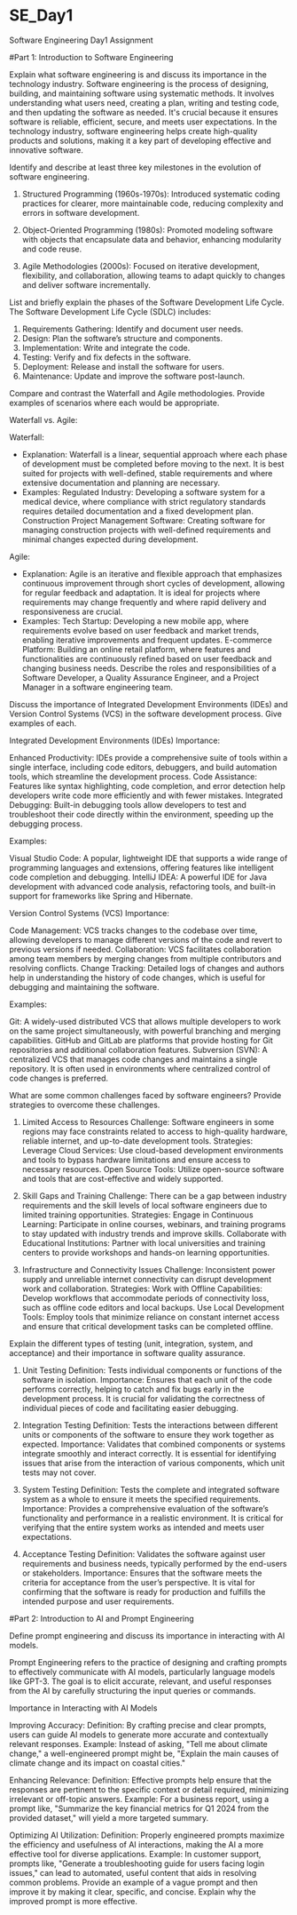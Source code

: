 # SE_Day1
Software Engineering Day1 Assignment

#Part 1: Introduction to Software Engineering

Explain what software engineering is and discuss its importance in the technology industry.
Software engineering is the process of designing, building, and maintaining software using systematic methods. It involves understanding what users need, creating a plan, writing and testing code, and then updating the software as needed. It's crucial because it ensures software is reliable, efficient, secure, and meets user expectations. In the technology industry, software engineering helps create high-quality products and solutions, making it a key part of developing effective and innovative software.

Identify and describe at least three key milestones in the evolution of software engineering.
1. Structured Programming (1960s-1970s): Introduced systematic coding practices for clearer, more maintainable code, reducing complexity and errors in software development.

2. Object-Oriented Programming (1980s): Promoted modeling software with objects that encapsulate data and behavior, enhancing modularity and code reuse.

3. Agile Methodologies (2000s): Focused on iterative development, flexibility, and collaboration, allowing teams to adapt quickly to changes and deliver software incrementally.

List and briefly explain the phases of the Software Development Life Cycle.
The Software Development Life Cycle (SDLC) includes:

1. Requirements Gathering: Identify and document user needs.
2. Design: Plan the software’s structure and components.
3. Implementation: Write and integrate the code.
4. Testing: Verify and fix defects in the software.
5. Deployment: Release and install the software for users.
6. Maintenance: Update and improve the software post-launch.

Compare and contrast the Waterfall and Agile methodologies. Provide examples of scenarios where each would be appropriate.

Waterfall vs. Agile:

Waterfall:
  - Explanation: Waterfall is a linear, sequential approach where each phase of development must be completed before moving to the next. It is best suited for projects with well-defined, stable requirements and where extensive documentation and planning are necessary.
  - Examples:
    Regulated Industry: Developing a software system for a medical device, where compliance with strict regulatory standards requires detailed documentation and a fixed development plan.
    Construction Project Management Software: Creating software for managing construction projects with well-defined requirements and minimal changes expected during development.

  Agile:
  - Explanation: Agile is an iterative and flexible approach that emphasizes continuous improvement through short cycles of development, allowing for regular feedback and adaptation. It is ideal for projects where requirements may change frequently and where rapid delivery and responsiveness are crucial.
  - Examples:
    Tech Startup: Developing a new mobile app, where requirements evolve based on user feedback and market trends, enabling iterative improvements and frequent updates.
    E-commerce Platform: Building an online retail platform, where features and functionalities are continuously refined based on user feedback and changing business needs.
Describe the roles and responsibilities of a Software Developer, a Quality Assurance Engineer, and a Project Manager in a software engineering team.


Discuss the importance of Integrated Development Environments (IDEs) and Version Control Systems (VCS) in the software development process. Give examples of each.

Integrated Development Environments (IDEs)
Importance:

Enhanced Productivity: IDEs provide a comprehensive suite of tools within a single interface, including code editors, debuggers, and build automation tools, which streamline the development process.
Code Assistance: Features like syntax highlighting, code completion, and error detection help developers write code more efficiently and with fewer mistakes.
Integrated Debugging: Built-in debugging tools allow developers to test and troubleshoot their code directly within the environment, speeding up the debugging process.

Examples:

Visual Studio Code: A popular, lightweight IDE that supports a wide range of programming languages and extensions, offering features like intelligent code completion and debugging.
IntelliJ IDEA: A powerful IDE for Java development with advanced code analysis, refactoring tools, and built-in support for frameworks like Spring and Hibernate.

Version Control Systems (VCS)
Importance:

Code Management: VCS tracks changes to the codebase over time, allowing developers to manage different versions of the code and revert to previous versions if needed.
Collaboration: VCS facilitates collaboration among team members by merging changes from multiple contributors and resolving conflicts.
Change Tracking: Detailed logs of changes and authors help in understanding the history of code changes, which is useful for debugging and maintaining the software.

Examples:

Git: A widely-used distributed VCS that allows multiple developers to work on the same project simultaneously, with powerful branching and merging capabilities. GitHub and GitLab are platforms that provide hosting for Git repositories and additional collaboration features.
Subversion (SVN): A centralized VCS that manages code changes and maintains a single repository. It is often used in environments where centralized control of code changes is preferred.

What are some common challenges faced by software engineers? Provide strategies to overcome these challenges.

1. Limited Access to Resources
Challenge: Software engineers in some regions may face constraints related to access to high-quality hardware, reliable internet, and up-to-date development tools.
Strategies:
Leverage Cloud Services: Use cloud-based development environments and tools to bypass hardware limitations and ensure access to necessary resources.
Open Source Tools: Utilize open-source software and tools that are cost-effective and widely supported.

2. Skill Gaps and Training
Challenge: There can be a gap between industry requirements and the skill levels of local software engineers due to limited training opportunities.
Strategies:
Engage in Continuous Learning: Participate in online courses, webinars, and training programs to stay updated with industry trends and improve skills.
Collaborate with Educational Institutions: Partner with local universities and training centers to provide workshops and hands-on learning opportunities.

3. Infrastructure and Connectivity Issues
Challenge: Inconsistent power supply and unreliable internet connectivity can disrupt development work and collaboration.
Strategies:
Work with Offline Capabilities: Develop workflows that accommodate periods of connectivity loss, such as offline code editors and local backups.
Use Local Development Tools: Employ tools that minimize reliance on constant internet access and ensure that critical development tasks can be completed offline.

Explain the different types of testing (unit, integration, system, and acceptance) and their importance in software quality assurance.

1. Unit Testing
Definition: Tests individual components or functions of the software in isolation.
Importance: Ensures that each unit of the code performs correctly, helping to catch and fix bugs early in the development process. It is crucial for validating the correctness of individual pieces of code and facilitating easier debugging.

2. Integration Testing
Definition: Tests the interactions between different units or components of the software to ensure they work together as expected.
Importance: Validates that combined components or systems integrate smoothly and interact correctly. It is essential for identifying issues that arise from the interaction of various components, which unit tests may not cover.

3. System Testing
Definition: Tests the complete and integrated software system as a whole to ensure it meets the specified requirements.
Importance: Provides a comprehensive evaluation of the software’s functionality and performance in a realistic environment. It is critical for verifying that the entire system works as intended and meets user expectations.

4. Acceptance Testing
Definition: Validates the software against user requirements and business needs, typically performed by the end-users or stakeholders.
Importance: Ensures that the software meets the criteria for acceptance from the user’s perspective. It is vital for confirming that the software is ready for production and fulfills the intended purpose and user requirements.

#Part 2: Introduction to AI and Prompt Engineering

Define prompt engineering and discuss its importance in interacting with AI models.

Prompt Engineering refers to the practice of designing and crafting prompts to effectively communicate with AI models, particularly language models like GPT-3. The goal is to elicit accurate, relevant, and useful responses from the AI by carefully structuring the input queries or commands.

Importance in Interacting with AI Models

Improving Accuracy:
Definition: By crafting precise and clear prompts, users can guide AI models to generate more accurate and contextually relevant responses.
Example: Instead of asking, "Tell me about climate change," a well-engineered prompt might be, "Explain the main causes of climate change and its impact on coastal cities."

Enhancing Relevance:
Definition: Effective prompts help ensure that the responses are pertinent to the specific context or detail required, minimizing irrelevant or off-topic answers.
Example: For a business report, using a prompt like, "Summarize the key financial metrics for Q1 2024 from the provided dataset," will yield a more targeted summary.

Optimizing AI Utilization:
Definition: Properly engineered prompts maximize the efficiency and usefulness of AI interactions, making the AI a more effective tool for diverse applications.
Example: In customer support, prompts like, "Generate a troubleshooting guide for users facing login issues," can lead to automated, useful content that aids in resolving common problems.
Provide an example of a vague prompt and then improve it by making it clear, specific, and concise. Explain why the improved prompt is more effective.
